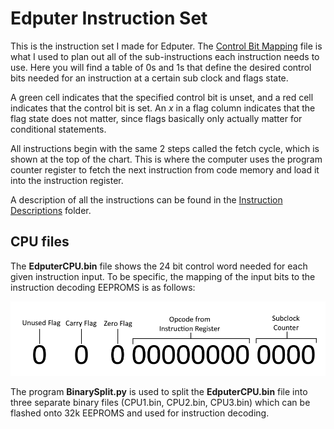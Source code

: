 # Edputer Instruction Set

This is the instruction set I made for Edputer. The [Control Bit Mapping](Control%20Bit%20Mapping.xlsx) file is what I used to plan out all of the sub-instructions each instruction needs to use. Here you will find a table of 0s and 1s that define the desired control bits needed for an instruction at a certain sub clock and flags state.

A green cell indicates that the specified control bit is unset, and a red cell indicates that the control bit is set. An *x* in a flag column indicates that the flag state does not matter, since flags basically only actually matter for conditional statements.

All instructions begin with the same 2 steps called the fetch cycle, which is shown at the top of the chart. This is where the computer uses the program counter register to fetch the next instruction from code memory and load it into the instruction register.

A description of all the instructions can be found in the [Instruction Descriptions](Instruction%20Descriptions/) folder.

## CPU files

The **EdputerCPU.bin** file shows the 24 bit control word needed for each given instruction input. To be specific, the mapping of the input bits to the instruction decoding EEPROMS is as follows:

![Address Mapping](CPUDecodingAddressMapping.png?raw=true "Address Mapping")

The program **BinarySplit.py** is used to split the **EdputerCPU.bin** file into three separate binary files (CPU1.bin, CPU2.bin, CPU3.bin) which can be flashed onto 32k EEPROMS and used for instruction decoding.

